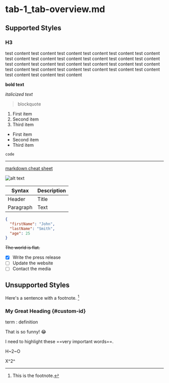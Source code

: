 # tab-1_tab-overview.md

## Supported Styles

### H3

test content test content test content test content test content test content test content test content test content test content test content test content test content test content test content test content test content test content test content test content test content test content test content test content test content test content test content

**bold text**

_italicized text_

> blockquote

1. First item
2. Second item
3. Third item

-   First item
-   Second item
-   Third item

`code`

---

[markdown cheat sheet](https://www.markdownguide.org/cheat-sheet/)

![alt text](image.jpg)

| Syntax    | Description |
| --------- | ----------- |
| Header    | Title       |
| Paragraph | Text        |

```JSON
{
  "firstName": "John",
  "lastName": "Smith",
  "age": 25
}
```

~~The world is flat.~~

-   [x] Write the press release
-   [ ] Update the website
-   [ ] Contact the media

## Unsupported Styles

Here's a sentence with a footnote. [^1]

[^1]: This is the footnote.

### My Great Heading {#custom-id}

term
: definition

That is so funny! :joy:

I need to highlight these ==very important words==.

H~2~O

X^2^

